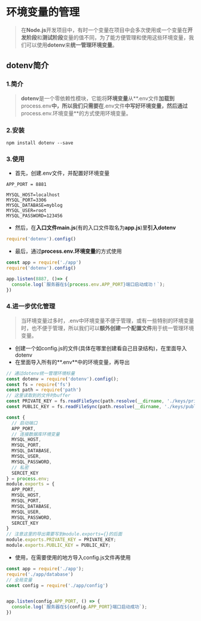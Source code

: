 # 环境变量的管理

> 在**Node.js**开发项目中，有时一个变量在项目中会多次使用或一个变量在**开发阶段**和**测试阶段**变量的值不同，为了能方便管理和使用这些环境变量，我们可以使用**dotenv**来**统一管理环境变量**。

## dotenv简介

### 1.简介

> **dotenv**是一个零依赖性模块，它能将**环境变量**从**.env文件**加载到**process.env**中，所以我们只需要在**.env文件**中写好环境变量，然后通过**process.env.环境变量**的方式使用环境变量。

### 2.安装

```
npm install dotenv --save
```

### 3.使用

* 首先，创建.env文件，并配置好环境变量

```env
APP_PORT = 8881

MYSQL_HOST=localhost
MYSQL_PORT=3306
MYSQL_DATABASE=myblog
MYSQL_USER=root
MYSQL_PASSWORD=123456
```

* 然后，在**入口文件main.js**(有的入口文件取名为**app.js**)里**引入dotenv**

```javascript
require('dotenv').config()
```

* 最后，通过**process.env.环境变量**的方式使用

```javascript
const app = require('./app')
require('dotenv').config()

app.listen(8887, ()=> {
  console.log(`服务器在${process.env.APP_PORT}端口启动成功！`);
})
```

### 4.进一步优化管理

> 当环境变量过多时，.env中环境变量不便于管理，或有一些特别的环境变量时，也不便于管理，所以我们可以**额外创建一个配置文件**用于统一管理环境变量。

* 创建一个如config.js的文件(具体在哪里创建看自己目录结构)，在里面导入dotenv
* 在里面导入所有的**.env**中的环境变量，再导出

```javascript
// 通过dotenv统一管理环境标量
const dotenv = require('dotenv').config();
const fs = require('fs')
const path = require('path')
// 这里读取到的文件时buffer
const PRIVATE_KEY = fs.readFileSync(path.resolve(__dirname, './keys/private.key'))
const PUBLIC_KEY = fs.readFileSync(path.resolve(__dirname, './keys/public.key'))

const {
  // 启动端口
  APP_PORT,
  // 连接数据库环境变量
  MYSQL_HOST,
  MYSQL_PORT,
  MYSQL_DATABASE,
  MYSQL_USER,
  MYSQL_PASSWORD,
  // 私密
  SERCET_KEY
} = process.env;
module.exports = {
  APP_PORT,
  MYSQL_HOST,
  MYSQL_PORT,
  MYSQL_DATABASE,
  MYSQL_USER,
  MYSQL_PASSWORD,
  SERCET_KEY
}
// 注意这里的导出需要写到module.exports={}的后面
module.exports.PRIVATE_KEY = PRIVATE_KEY;
module.exports.PUBLIC_KEY = PUBLIC_KEY;
```

* 使用，在需要使用的地方导入config.js文件再使用

```javascript
const app = require('./app');
require('./app/database')
// 全局变量
const config = require('./app/config')


app.listen(config.APP_PORT, () => {
  console.log(`服务器在${config.APP_PORT}端口启动成功`);
})
```

